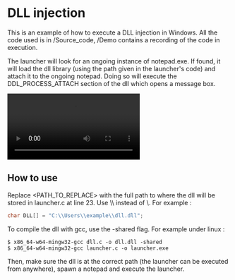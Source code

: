 # DLL injection

This is an example of how to execute a DLL injection in Windows. All the code used is in /Source_code, /Demo contains a recording of the code in execution.

The launcher will look for an ongoing instance of notepad.exe. If found, it will load the dll library (using the path given in the launcher's code) and attach it to the ongoing notepad. Doing so will execute the DDL_PROCESS_ATTACH section of the dll which opens a message box.

![Watch a demo here](https://raw.githubusercontent.com/geoffrey-diederichs/Red_team_tools/main/DLL_injection/Demo/dll_injection_demo.mp4)

## How to use

Replace <PATH_TO_REPLACE> with the full path to where the dll will be stored in launcher.c at line 23. Use \\\\ instead of \\. For example :

```C
char DLL[] = "C:\\Users\\example\\dll.dll";
```

To compile the dll with gcc, use the -shared flag. For example under linux :

```
$ x86_64-w64-mingw32-gcc dll.c -o dll.dll -shared
$ x86_64-w64-mingw32-gcc launcher.c -o launcher.exe 
```

Then, make sure the dll is at the correct path (the launcher can be executed from anywhere), spawn a notepad and execute the launcher.
